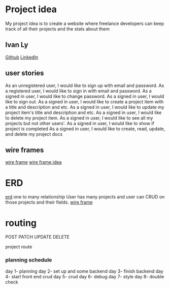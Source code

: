 # Project idea
My project idea is to create a website where freelance developers can keep track of all their projects and the stats about them

## Ivan Ly
[Github](https://github.com/Ivanly25)
[LinkedIn](https://www.linkedin.com/in/ivan-ly/)

## user stories

As an unregistered user, I would like to sign up with email and password.
As a registered user, I would like to sign in with email and password.
As a signed in user, I would like to change password.
As a signed in user, I would like to sign out.
As a signed in user, I would like to create a project item with a title and description and etc.
As a signed in user, I would like to update my project item's title and description and etc.
As a signed in user, I would like to delete my project item.
As a signed in user, I would like to see all my projects but not other users'.
As a signed in user, I would like to show if project is completed
As a signed in user, I would like to create, read, update, and delete my project docs

##  wire frames
[wire frame](https://imgur.com/a/Pddh2Ez)
[wire frame idea](https://imgur.com/a/niR0sxB)
# ERD 
[erd](https://imgur.com/a/niR0sxB)
one to many relationship
User has many projects and user can CRUD on those projects and their fields.
[wire frame](https://imgur.com/a/Pddh2Ez)
# routing 
POST
PATCH
UPDATE
DELETE

project route

### planning schedule 
day 1- planning 
day 2- set up and some backend
day 3- finish backend
day 4- start front end crud
day 5- crud
day 6- debug
day 7- style
day 8- double check